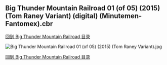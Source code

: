 ## Big Thunder Mountain Railroad 01 (of 05) (2015) (Tom Raney Variant) (digital) (Minutemen-Fantomex).cbr


[回到 Big Thunder Mountain Railroad 目录](https://github.com/alicewish/markdown/blob/master/series/Big-Thunder-Mountain-Railroad.md)


![Big Thunder Mountain Railroad 01 (of 05) (2015) (Tom Raney Variant).jpg](https://wx1.sinaimg.cn/large/6a9fdecaly1ft6j1ru5xsj21kw2edx6q.jpg)

[回到 Big Thunder Mountain Railroad 目录](https://github.com/alicewish/markdown/blob/master/series/Big-Thunder-Mountain-Railroad.md)

